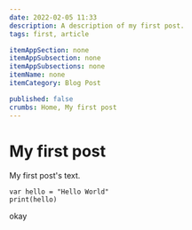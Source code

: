 ```yaml
---
date: 2022-02-05 11:33
description: A description of my first post.
tags: first, article

itemAppSection: none
itemAppSubsection: none
itemAppSubsections: none
itemName: none
itemCategory: Blog Post

published: false
crumbs: Home, My first post
---
```

# My first post

My first post's text.


```
var hello = "Hello World"
print(hello)
```

okay
